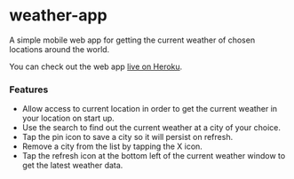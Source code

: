 # weather-app
A simple mobile web app for getting the current weather of chosen locations around the world.

You can check out the web app [live on Heroku](https://how-is-the-weather.herokuapp.com/).

### Features
- Allow access to current location in order to get the current weather in your location on start up.
- Use the search to find out the current weather at a city of your choice.
- Tap the pin icon to save a city so it will persist on refresh.
- Remove a city from the list by tapping the X icon.
- Tap the refresh icon at the bottom left of the current weather window to get the latest weather data.
